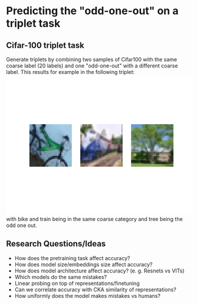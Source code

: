
# Predicting the "odd-one-out" on a triplet task

## Cifar-100 triplet task
Generate triplets by combining two samples of Cifar100 with the same coarse label (20 labels) and one "odd-one-out" 
with a different coarse label. This results for example in the following triplet:
![](images/cifar_triplet_0.png)
with bike and train being in the same coarse category and tree being the odd one out.



## Research Questions/Ideas
* How does the pretraining task affect accuracy?
* How does model size/embeddings size affect accuracy?
* How does model architecture affect accuracy? (e. g. Resnets vs VITs)
* Which models do the same mistakes?
* Linear probing on top of representations/finetuning
* Can we correlate accuracy with CKA similarity of representations?
* How uniformly does the model makes mistakes vs humans?